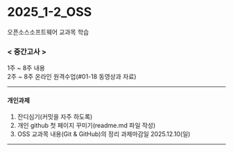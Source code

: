 # 2025_1-2_OSS
오픈소스소프트웨어 교과목 학습

### < 중간고사 >
 1주 ~ 8주 내용<br>
 2주 ~ 8주 온라인 원격수업(#01-18 동영상과 자료)
 ***

#### 개인과제
1. 잔디심기(커밋을 자주 하도록)
2. 개인 github 첫 페이지 꾸미기(readme.md 파일 작성)
3. OSS 교과목 내용(Git & GitHub)의 정리
과제마감일
2025.12.10(일)
***
